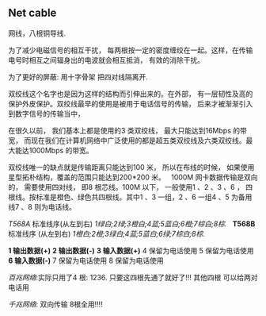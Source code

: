 ## Net cable
网线，八根铜导线.

为了减少电磁信号的相互干扰， 每两根按一定的密度缠绞在一起。这样，在传输电号时相互之间辐身出的电波就会相互抵消， 有效的消除干扰。


为了更好的屏蔽:
用十字骨架 把四对线隔离开.




双绞线这个名字也是因为这样的结构而引伸出来的。在外部， 有一层韧性及高的保护外皮保护。双绞线最早的使用是被用于电话信号的传输， 后来才被渐渐引入到数字信号的传输当中， 

在很久以前， 我们基本上都是使用的3 类双绞线， 最大只能达到16Mbps 的带宽， 而现在我们在计算机网络中广泛使用的都是超五类双绞线及六类双绞线。最大能达1000Mbps 的带宽。


双绞线唯一的缺点就是传输距离只能达到100 米， 所以在布线的时候， 如果使用星型拓朴结构，覆盖的范围只能达到200\*200 米。
 
1000M 网卡数据传输是双向的， 需要使用四对线， 即8 根芯线。100M 以下， 一般使用1 、2 、3 、6 ， 四根线。按标准是橙色、绿色共四根线。其中1 、3 一组，2 、6 一组4 、5 为备用线7 、8 则为电话线。

*T568A*   标准线序(从左到右)
*1绿白;2绿;3橙白;4蓝;5蓝白;6橙;7棕白;8棕.*
 
**T568B** 标准线序 (从左到右)
*1橙白;2橙;3绿白;4蓝;5蓝白;6绿;7棕白;8棕.*

**1 输出数据(+)**
**2 输出数据(-)**
**3 输入数据(+)**
4 保留为电话使用
5 保留为电话使用
**6 输入数据(-)**
7 保留为电话使用
8 保留为电话使用

 
*百兆网络*:实际只用了4 根: 1236. 
只要这四根先通了就好了!!!
其他四根 可以给两对电话用



*千兆网络*: 双向传输 8根全用!!!!














